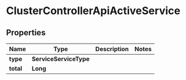 

# ClusterControllerApiActiveService


## Properties

| Name | Type | Description | Notes |
|------------ | ------------- | ------------- | -------------|
|**type** | **ServiceServiceType** |  |  |
|**total** | **Long** |  |  |



